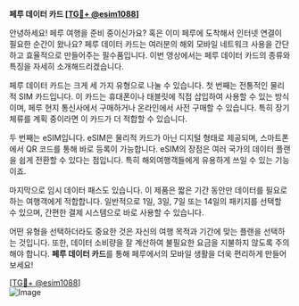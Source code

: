 **페루 데이터 카드 [[TG💪+ @esim1088](https://t.me/s/esim1088)]**

안녕하세요! 페루 여행을 준비 중이신가요? 혹은 이미 페루에 도착해서 인터넷 연결이 필요한 순간이 왔나요? 페루 데이터 카드는 여러분의 해외 모바일 네트워크 사용을 간단하고 효율적으로 만들어주는 필수품입니다. 이번 영상에서는 페루 데이터 카드의 종류와 특징을 자세히 소개해드리겠습니다.

페루 데이터 카드는 크게 세 가지 유형으로 나눌 수 있습니다. 첫 번째는 전통적인 물리적 SIM 카드입니다. 이 카드는 휴대폰이나 태블릿에 직접 삽입하여 사용할 수 있는 방식이며, 페루 현지 통신사에서 구매하거나 온라인에서 사전 구매할 수 있습니다. 특히 장기 체류를 계획 중이라면 이 카드가 더 적합할 수 있습니다.

두 번째는 eSIM입니다. eSIM은 물리적 카드가 아닌 디지털 형태로 제공되며, 스마트폰에서 QR 코드를 통해 바로 등록이 가능합니다. eSIM의 장점은 여러 국가의 데이터 플랜을 쉽게 전환할 수 있다는 점입니다. 특히 해외여행객들에게 유용하게 쓰일 수 있는 기능이죠.

마지막으로 임시 데이터 패스도 있습니다. 이 제품은 짧은 기간 동안만 데이터를 필요로 하는 여행객에게 적합합니다. 일반적으로 1일, 3일, 7일 또는 14일의 패키지를 선택할 수 있으며, 간편한 결제 시스템으로 바로 사용할 수 있습니다.

어떤 유형을 선택하더라도 중요한 것은 자신의 여행 목적과 기간에 맞는 플랜을 선택하는 것입니다. 또한, 데이터 소비량을 잘 계산하여 불필요한 요금을 지불하지 않도록 주의해야 합니다. **페루 데이터 카드**를 통해 페루에서의 모바일 생활을 더욱 편리하게 만들어보세요!

[[TG💪+ @esim1088](https://t.me/s/esim1088)]  
![Image](https://i.postimg.cc/Y0z9fWf4/image.png)